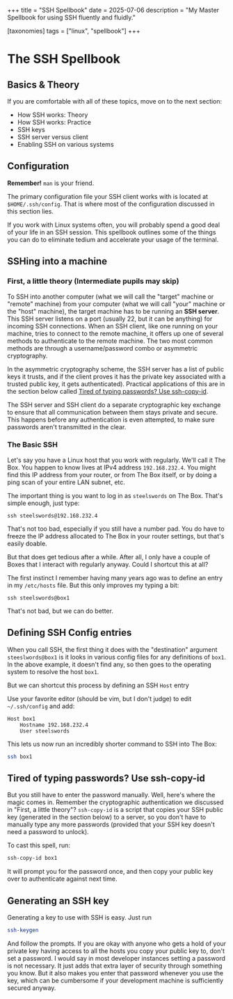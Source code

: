 +++
title = "SSH Spellbook"
date = 2025-07-06
description = "My Master Spellbook for using SSH fluently and fluidly."

[taxonomies]
tags = ["linux", "spellbook"]
+++

# The SSH Spellbook

## Basics & Theory

If you are comfortable with all of these topics, move on to the next section:
- How SSH works: Theory
- How SSH works: Practice
- SSH keys
- SSH server versus client
- Enabling SSH on various systems

## Configuration

**Remember!** `man` is your friend.

The primary configuration file your SSH client works with is located at
`$HOME/.ssh/config`. That is where most of the configuration discussed in this
section lies.


If you work with Linux systems often, you will probably spend a good deal of
your life in an SSH session. This spellbook outlines some of the things you can
do to eliminate tedium and accelerate your usage of the terminal.

## SSHing into a machine

### First, a little theory (Intermediate pupils may skip)

To SSH into another computer (what we will call the "target" machine or "remote"
machine) from your computer (what we will call "your" machine or the "host"
machine), the target machine has to be running an **SSH server**. This SSH
server listens on a port (usually 22, but it can be anything) for incoming SSH
connections. When an SSH client, like one running on your machine, tries to
connect to the remote machine, it offers up one of several methods to
authenticate to the remote machine. The two most common methods are through
a username/password combo or asymmetric cryptography. 

In the asymmetric cryptography scheme, the SSH server has a
list of public keys it trusts, and if the client proves it has the private key
associated with a trusted public key, it gets authenticated). Practical
applications of this are in the section below called [Tired of typing passwords?
Use ssh-copy-id](#tired-of-typing-passwords-use-ssh-copy-id).

The SSH server and SSH client do a separate cryptographic key exchange to ensure
that all communication between them stays private and secure. This happens
before any authentication is even attempted, to make sure passwords aren't
transmitted in the clear.

### The Basic SSH

Let's say you have a Linux host that you work with regularly. We'll call it The
Box. You happen to know lives at IPv4 address `192.168.232.4`. You might find this
IP address from your router, or from The Box itself, or by doing a ping scan of
your entire LAN subnet, etc.

The important thing is you want to log in as `steelswords` on The Box. That's
simple enough, just type:

```
ssh steelswords@192.168.232.4
```

That's not too bad, especially if you still have a number pad. You do have to
freeze the IP address allocated to The Box in your router settings, but that's
easily doable.

But that does get tedious after a while. After all, I only have a couple of
Boxes that I interact with regularly anyway. Could I shortcut this at all?

The first instinct I remember having many years ago was to define an entry in my
`/etc/hosts` file. But this only improves my typing a bit:

```
ssh steelswords@box1
```

That's not bad, but we can do better.

## Defining SSH Config entries
When you call SSH, the first thing it does with the "destination" argument
`steeslwords@box1` is it looks in various config files for any definitions of
`box1`. In the above example, it doesn't find any, so then goes to the operating
system to resolve the host `box1`.

But we can shortcut this process by defining an SSH `Host` entry

Use your favorite editor (should be vim, but I don't judge) to edit
`~/.ssh/config` and add:

```ssh
Host box1
    Hostname 192.168.232.4
    User steelswords
```

This lets us now run an incredibly shorter command to SSH into The Box:

```sh
ssh box1
```

## Tired of typing passwords? Use ssh-copy-id

But you still have to enter the password manually. Well, here's where the magic
comes in. Remember the cryptographic authentication we discussed in "First,
a little theory"? `ssh-copy-id` is a script that copies your SSH public key (generated
in the section below) to a server, so you don't have to manually type any more
passwords (provided that your SSH key doesn't need a password to unlock).

To cast this spell, run:

```sh
ssh-copy-id box1
```

It will prompt you for the password once, and then copy your public key over to
authenticate against next time.

## Generating an SSH key
Generating a key to use with SSH is easy. Just run
```sh
ssh-keygen
```

And follow the prompts. If you are okay with anyone who gets a hold of your
private key having access to all the hosts you copy your public key to, don't
set a password. I would say in most developer instances setting a password is not
necessary. It just adds that extra layer of security through something you know.
But it also makes you enter that password whenever you use the key, which can be
cumbersome if your development machine is sufficiently secured anyway.

